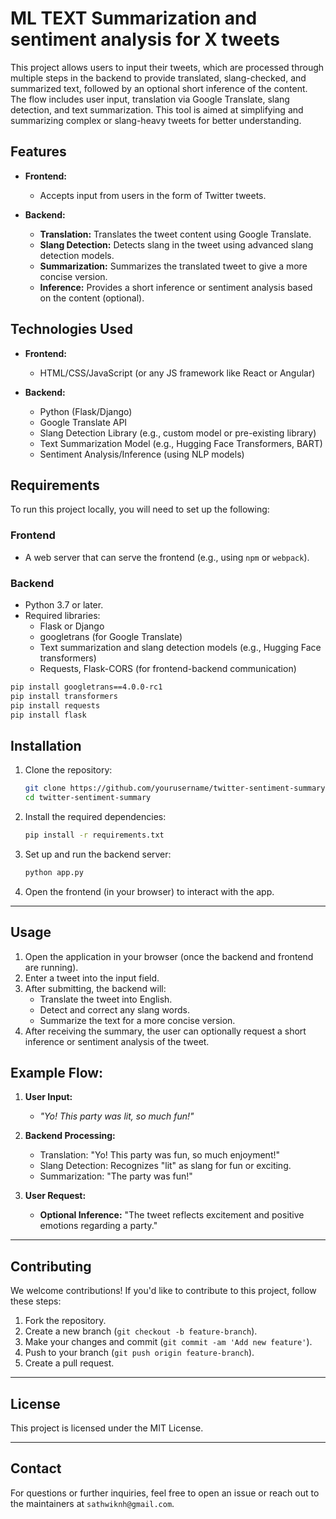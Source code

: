 

# ML TEXT Summarization and sentiment analysis for X tweets 

This project allows users to input their tweets, which are processed through multiple steps in the backend to provide translated, slang-checked, and summarized text, followed by an optional short inference of the content. The flow includes user input, translation via Google Translate, slang detection, and text summarization. This tool is aimed at simplifying and summarizing complex or slang-heavy tweets for better understanding.

## Features

- **Frontend:**
  - Accepts input from users in the form of Twitter tweets.
  
- **Backend:**
  - **Translation:** Translates the tweet content using Google Translate.
  - **Slang Detection:** Detects slang in the tweet using advanced slang detection models.
  - **Summarization:** Summarizes the translated tweet to give a more concise version.
  - **Inference:** Provides a short inference or sentiment analysis based on the content (optional).

## Technologies Used

- **Frontend:**
  - HTML/CSS/JavaScript (or any JS framework like React or Angular)
  
- **Backend:**
  - Python (Flask/Django)
  - Google Translate API
  - Slang Detection Library (e.g., custom model or pre-existing library)
  - Text Summarization Model (e.g., Hugging Face Transformers, BART)
  - Sentiment Analysis/Inference (using NLP models)

## Requirements

To run this project locally, you will need to set up the following:

### Frontend

- A web server that can serve the frontend (e.g., using `npm` or `webpack`).
  
### Backend

- Python 3.7 or later.
- Required libraries:
  - Flask or Django
  - googletrans (for Google Translate)
  - Text summarization and slang detection models (e.g., Hugging Face transformers)
  - Requests, Flask-CORS (for frontend-backend communication)

```bash
pip install googletrans==4.0.0-rc1
pip install transformers
pip install requests
pip install flask
```

## Installation

1. Clone the repository:

   ```bash
   git clone https://github.com/yourusername/twitter-sentiment-summary.git
   cd twitter-sentiment-summary
   ```

2. Install the required dependencies:

   ```bash
   pip install -r requirements.txt
   ```

3. Set up and run the backend server:

   ```bash
   python app.py
   ```

4. Open the frontend (in your browser) to interact with the app. 

---

## Usage

1. Open the application in your browser (once the backend and frontend are running).
2. Enter a tweet into the input field.
3. After submitting, the backend will:
   - Translate the tweet into English.
   - Detect and correct any slang words.
   - Summarize the text for a more concise version.
4. After receiving the summary, the user can optionally request a short inference or sentiment analysis of the tweet.

## Example Flow:

1. **User Input:**
   - *"Yo! This party was lit, so much fun!"*

2. **Backend Processing:**
   - Translation: "Yo! This party was fun, so much enjoyment!"
   - Slang Detection: Recognizes "lit" as slang for fun or exciting.
   - Summarization: "The party was fun!"

3. **User Request:**
   - **Optional Inference:** "The tweet reflects excitement and positive emotions regarding a party."

---

## Contributing

We welcome contributions! If you'd like to contribute to this project, follow these steps:

1. Fork the repository.
2. Create a new branch (`git checkout -b feature-branch`).
3. Make your changes and commit (`git commit -am 'Add new feature'`).
4. Push to your branch (`git push origin feature-branch`).
5. Create a pull request.

---

## License

This project is licensed under the MIT License.

---

## Contact

For questions or further inquiries, feel free to open an issue or reach out to the maintainers at `sathwiknh@gmail.com`.

